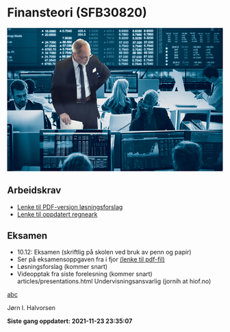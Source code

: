 Finansteori (SFB30820)
================

<!-- README.md is generated from README.Rmd. Please edit that file -->

![](man/figures/01_finans.jpg)

## Arbeidskrav

-   [Lenke til PDF-versjon
    løsningsforslag](https://github.com/joernih/SFB30820Finansteori/blob/main/inst/arbeidskrav/arbeidskrav2021_v_1.1_losning.pdf)
-   [Lenke til oppdatert
    regneark](https://docs.google.com/spreadsheets/d/1RBtpzzrAY5OIzlgBSLfzGvJeHmMJxMC_cEl3rOXV4m8/edit?usp=sharing)

## Eksamen

-   10.12: Eksamen (skriftlig på skolen ved bruk av penn og papir)
-   Ser på eksamensoppgaven fra i fjor [(lenke til
    pdf-fil)](https://github.com/joernih/SFB30820Finansteori/blob/main/inst/eksamensoppgaver/sfb30820-finansteori-24.11.2020.pdf)
-   Løsningsforslag (kommer snart)
-   Videopptak fra siste forelesning (kommer snart)
    articles/presentations.html Undervisningsansvarlig (jornih at
    hiof.no)

[abc](articles/example.html)

Jørn I. Halvorsen

**Siste gang oppdatert: 2021-11-23 23:35:07**
